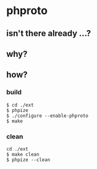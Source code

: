 phproto
=======

## isn't there already ...?

## why?

## how?

### build

    $ cd ./ext
    $ phpize
    $ ./configure --enable-phproto
    $ make

### clean

    cd ./ext
    $ make clean
    $ phpize --clean

